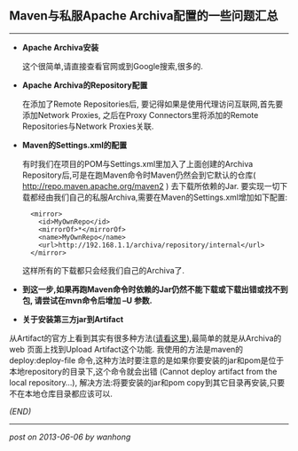  Maven与私服Apache Archiva配置的一些问题汇总
-------
***

* **Apache Archiva安装**

  这个很简单,请直接查看官网或到Google搜索,很多的.

* **Apache Archiva的Repository配置**

  在添加了Remote Repositories后, 要记得如果是使用代理访问互联网,首先要添加Network Proxies, 之后在Proxy Connectors里将添加的Remote Repositories与Network Proxies关联. 

* **Maven的Settings.xml的配置**

  有时我们在项目的POM与Settings.xml里加入了上面创建的Archiva Repository后,可是在跑Maven命令时Maven仍然会到它默认的仓库( http://repo.maven.apache.org/maven2 ) 去下载所依赖的Jar. 要实现一切下载都经由我们自己的私服Archiva,需要在Maven的Settings.xml增加如下配置: 

        <mirror>
          <id>MyOwnRepo</id>
          <mirrorOf>*</mirrorOf>
          <name>MyOwnRepo</name>
          <url>http://192.168.1.1/archiva/repository/internal</url>
        </mirror>
  	
  	这样所有的下载都只会经我们自己的Archiva了.

* **到这一步,如果再跑Maven命令时依赖的Jar仍然不能下载或下载出错或找不到包, 请尝试在mvn命令后增加 –U 参数.**

* **关于安装第三方jar到Artifact**

 从Artifact的官方上看到其实有很多种方法([请看这里](http://archiva.apache.org/docs/1.3.6/userguide/deploy.html)),最简单的就是从Archiva的web 页面上找到Upload Artifact这个功能. 我使用的方法是maven的 deploy:deploy-file 命令,这种方法时要注意的是如果你要安装的jar和pom是位于本地repository的目录下,这个命令就会出错 (Cannot deploy artifact from the local repository…), 解决方法:将要安装的jar和pom copy到其它目录再安装,只要不在本地仓库目录都应该可以.
 
 _(END)_ 
 
*** 
 _post on 2013-06-06 by wanhong_